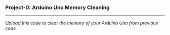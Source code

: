 ### Project-0: Arduino Uno Memory Cleaning
---
_Upload this code to clear the memory of your Arduino Uno from previous code_

